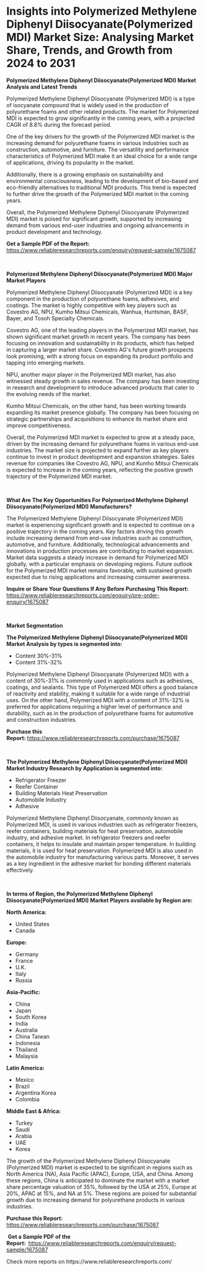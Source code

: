 <p><h1>Insights into Polymerized Methylene Diphenyl Diisocyanate(Polymerized MDI) Market Size: Analysing Market Share, Trends, and Growth from 2024 to 2031</h1></p><p><strong>Polymerized Methylene Diphenyl Diisocyanate(Polymerized MDI) Market Analysis and Latest Trends</strong></p>
<p><p>Polymerized Methylene Diphenyl Diisocyanate (Polymerized MDI) is a type of isocyanate compound that is widely used in the production of polyurethane foams and other related products. The market for Polymerized MDI is expected to grow significantly in the coming years, with a projected CAGR of 8.8% during the forecast period. </p><p>One of the key drivers for the growth of the Polymerized MDI market is the increasing demand for polyurethane foams in various industries such as construction, automotive, and furniture. The versatility and performance characteristics of Polymerized MDI make it an ideal choice for a wide range of applications, driving its popularity in the market.</p><p>Additionally, there is a growing emphasis on sustainability and environmental consciousness, leading to the development of bio-based and eco-friendly alternatives to traditional MDI products. This trend is expected to further drive the growth of the Polymerized MDI market in the coming years.</p><p>Overall, the Polymerized Methylene Diphenyl Diisocyanate (Polymerized MDI) market is poised for significant growth, supported by increasing demand from various end-user industries and ongoing advancements in product development and technology.</p></p>
<p><strong>Get a Sample PDF of the Report:&nbsp;</strong> <a href="https://www.reliableresearchreports.com/enquiry/request-sample/1675087">https://www.reliableresearchreports.com/enquiry/request-sample/1675087</a></p>
<p>&nbsp;</p>
<p><strong>Polymerized Methylene Diphenyl Diisocyanate(Polymerized MDI) Major Market Players</strong></p>
<p><p>Polymerized Methylene Diphenyl Diisocyanate (Polymerized MDI) is a key component in the production of polyurethane foams, adhesives, and coatings. The market is highly competitive with key players such as Covestro AG, NPU, Kumho Mitsui Chemicals, Wanhua, Huntsman, BASF, Bayer, and Tosoh Specialty Chemicals.</p><p>Covestro AG, one of the leading players in the Polymerized MDI market, has shown significant market growth in recent years. The company has been focusing on innovation and sustainability in its products, which has helped in capturing a larger market share. Covestro AG's future growth prospects look promising, with a strong focus on expanding its product portfolio and tapping into emerging markets.</p><p>NPU, another major player in the Polymerized MDI market, has also witnessed steady growth in sales revenue. The company has been investing in research and development to introduce advanced products that cater to the evolving needs of the market.</p><p>Kumho Mitsui Chemicals, on the other hand, has been working towards expanding its market presence globally. The company has been focusing on strategic partnerships and acquisitions to enhance its market share and improve competitiveness.</p><p>Overall, the Polymerized MDI market is expected to grow at a steady pace, driven by the increasing demand for polyurethane foams in various end-use industries. The market size is projected to expand further as key players continue to invest in product development and expansion strategies. Sales revenue for companies like Covestro AG, NPU, and Kumho Mitsui Chemicals is expected to increase in the coming years, reflecting the positive growth trajectory of the Polymerized MDI market.</p></p>
<p>&nbsp;</p>
<p><strong>What Are The Key Opportunities For Polymerized Methylene Diphenyl Diisocyanate(Polymerized MDI) Manufacturers?</strong></p>
<p><p>The Polymerized Methylene Diphenyl Diisocyanate (Polymerized MDI) market is experiencing significant growth and is expected to continue on a positive trajectory in the coming years. Key factors driving this growth include increasing demand from end-use industries such as construction, automotive, and furniture. Additionally, technological advancements and innovations in production processes are contributing to market expansion. Market data suggests a steady increase in demand for Polymerized MDI globally, with a particular emphasis on developing regions. Future outlook for the Polymerized MDI market remains favorable, with sustained growth expected due to rising applications and increasing consumer awareness.</p></p>
<p><strong>Inquire or Share Your Questions If Any Before Purchasing This Report:</strong> <a href="https://www.reliableresearchreports.com/enquiry/pre-order-enquiry/1675087">https://www.reliableresearchreports.com/enquiry/pre-order-enquiry/1675087</a></p>
<p>&nbsp;</p>
<p><strong>Market Segmentation</strong></p>
<p><strong>The Polymerized Methylene Diphenyl Diisocyanate(Polymerized MDI) Market Analysis by types is segmented into:</strong></p>
<p><ul><li>Content 30%-31%</li><li>Content 31%-32%</li></ul></p>
<p><p>Polymerized Methylene Diphenyl Diisocyanate (Polymerized MDI) with a content of 30%-31% is commonly used in applications such as adhesives, coatings, and sealants. This type of Polymerized MDI offers a good balance of reactivity and stability, making it suitable for a wide range of industrial uses. On the other hand, Polymerized MDI with a content of 31%-32% is preferred for applications requiring a higher level of performance and durability, such as in the production of polyurethane foams for automotive and construction industries.</p></p>
<p><strong>Purchase this Report:&nbsp;</strong><a href="https://www.reliableresearchreports.com/purchase/1675087">https://www.reliableresearchreports.com/purchase/1675087</a></p>
<p>&nbsp;</p>
<p><strong>The Polymerized Methylene Diphenyl Diisocyanate(Polymerized MDI) Market Industry Research by Application is segmented into:</strong></p>
<p><ul><li>Refrigerator Freezer</li><li>Reefer Container</li><li>Building Materials Heat Preservation</li><li>Automobile Industry</li><li>Adhesive</li></ul></p>
<p><p>Polymerized Methylene Diphenyl Diisocyanate, commonly known as Polymerized MDI, is used in various industries such as refrigerator freezers, reefer containers, building materials for heat preservation, automobile industry, and adhesive market. In refrigerator freezers and reefer containers, it helps to insulate and maintain proper temperature. In building materials, it is used for heat preservation. Polymerized MDI is also used in the automobile industry for manufacturing various parts. Moreover, it serves as a key ingredient in the adhesive market for bonding different materials effectively.</p></p>
<p>&nbsp;</p>
<p><strong>In terms of Region, the Polymerized Methylene Diphenyl Diisocyanate(Polymerized MDI) Market Players available by Region are:</strong></p>
<p>
    <p> <strong> North America: </strong>
        <ul>
            <li>United States</li>
            <li>Canada</li>
        </ul>
        </p> 
    <p> <strong> Europe: </strong>
        <ul>
            <li>Germany</li>
            <li>France</li>
            <li>U.K.</li>
            <li>Italy</li>
            <li>Russia</li>
        </ul>
        </p> 
    <p> <strong> Asia-Pacific: </strong>
        <ul>
            <li>China</li>
            <li>Japan</li>
            <li>South Korea</li>
            <li>India</li>
            <li>Australia</li>
            <li>China Taiwan</li>
            <li>Indonesia</li>
            <li>Thailand</li>
            <li>Malaysia</li>
        </ul>
        </p> 
    <p> <strong> Latin America: </strong>
        <ul>
            <li>Mexico</li>
            <li>Brazil</li>
            <li>Argentina Korea</li>
            <li>Colombia</li>
        </ul>
        </p> 
    <p> <strong> Middle East & Africa: </strong>
        <ul>
            <li>Turkey</li>
            <li>Saudi</li>
            <li>Arabia</li>
            <li>UAE</li>
            <li>Korea</li>
        </ul>
    </p>
    </p>
<p><p>The growth of the Polymerized Methylene Diphenyl Diisocyanate (Polymerized MDI) market is expected to be significant in regions such as North America (NA), Asia Pacific (APAC), Europe, USA, and China. Among these regions, China is anticipated to dominate the market with a market share percentage valuation of 35%, followed by the USA at 25%, Europe at 20%, APAC at 15%, and NA at 5%. These regions are poised for substantial growth due to increasing demand for polyurethane products in various industries.</p></p>
<p><strong>Purchase this Report: </strong><a href="https://www.reliableresearchreports.com/purchase/1675087">https://www.reliableresearchreports.com/purchase/1675087</a></p>
<p>&nbsp;<strong>Get a Sample PDF of the Report:&nbsp;&nbsp;</strong><a href="https://www.reliableresearchreports.com/enquiry/request-sample/1675087">https://www.reliableresearchreports.com/enquiry/request-sample/1675087</a></p>
<p><strong></strong></p>
<p>Check more reports on https://www.reliableresearchreports.com/</p>